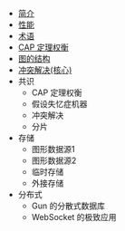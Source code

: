 
+ [简介](/src/intro.md)
+ [性能](/src/performance.md)
+ [术语](/src/term.md)
+ [CAP 定理权衡](/src/cap.md)
+ [图的结构](/src/graph.md)
+ [冲突解决(核心)](/src/conflict.md)
+ 共识
  + CAP 定理权衡
  + 假设失忆症机器
  + 冲突解决
  + 分片
+ 存储
  + 图形数据源1
  + 图形数据源2
  + 临时存储
  + 外接存储
+ 分布式
  + Gun 的分散式数据库
  + WebSocket 的极致应用
